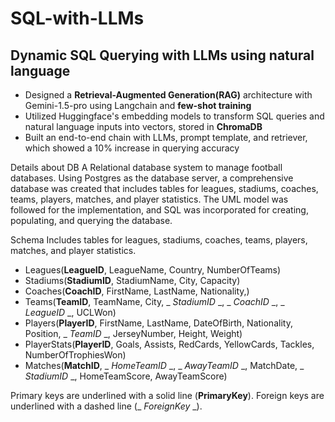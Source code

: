 # SQL-with-LLMs
## Dynamic SQL Querying with LLMs using natural language

- Designed a **Retrieval-Augmented Generation(RAG)** architecture with Gemini-1.5-pro using Langchain and **few-shot training**
- Utilized Huggingface's embedding models to transform SQL queries and natural language inputs into vectors, stored in **ChromaDB**
- Built an end-to-end chain with LLMs, prompt template, and retriever, which showed a 10% increase in querying accuracy

Details about DB
A Relational database system to manage football databases. Using Postgres as the database server, a comprehensive database was created that includes tables for leagues, stadiums, coaches, teams, players, matches, and player statistics. The UML model was followed for the implementation, and SQL was incorporated for creating, populating, and querying the database.

Schema
Includes tables for leagues, stadiums, coaches, teams, players, matches, and player statistics.
- Leagues(__LeagueID__, LeagueName, Country, NumberOfTeams)
- Stadiums(__StadiumID__, StadiumName, City, Capacity)
- Coaches(__CoachID__, FirstName, LastName, Nationality,)
- Teams(__TeamID__, TeamName, City, _ _StadiumID_ _, _ _CoachID_ _, _ _LeagueID_
_, UCLWon)
- Players(__PlayerID__, FirstName, LastName, DateOfBirth, Nationality, Position, _
_TeamID_ _, JerseyNumber, Height, Weight)
- PlayerStats(__PlayerID__, Goals, Assists, RedCards, YellowCards, Tackles,
NumberOfTrophiesWon)
- Matches(__MatchID__, _ _HomeTeamID_ _, _ _AwayTeamID_ _, MatchDate, _
_StadiumID_ _, HomeTeamScore, AwayTeamScore)

Primary keys are underlined with a solid line (__PrimaryKey__). Foreign keys are underlined with a dashed line (_ _ForeignKey_ _).
